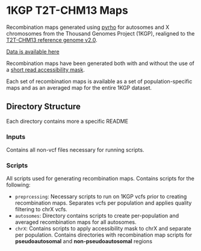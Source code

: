 # 1KGP T2T-CHM13 Maps

Recombination maps generated using [pyrho](https://github.com/popgenmethods/pyrho) for autosomes and X chromosomes from the Thousand Genomes Project (1KGP), realigned to the [T2T-CHM13 reference genome v2.0](https://github.com/marbl/CHM13). 

[Data is available here](https://drive.google.com/drive/folders/1XHpFu_SLAtgF3kZuzRC1WeH5LXtIv4NW?usp=sharing)

Recombination maps have been generated both with and without the use of a [short read accessibility mask](https://github.com/marbl/CHM13). 

Each set of recombination maps is available as a set of population-specific maps and as an averaged map for the entire 1KGP dataset. 

## Directory Structure

Each directory contains more a specific README 

### Inputs

Contains all non-vcf files necessary for running scripts.

### Scripts

All scripts used for generating recombination maps. Contains scripts for the following:

* `preprcessing`: Necessary scripts to run on 1KGP vcfs prior to creating recombination maps. Separates vcfs per population and applies quality filtering to chrX vcfs. 
* `autosomes`: Directory contains scripts to create per-population and averaged recombination maps for all autosomes. 
* `chrX`: Contains scripts to apply accessibility mask to chrX and separate per population. Contains directories with recombination map scripts for **pseudoautosomal** and **non-pseudoautosomal** regions 

